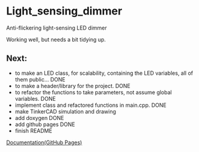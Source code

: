 # Light_sensing_dimmer
Anti-flickering light-sensing LED dimmer

Working well, but needs a bit tidying up.

## Next: 
- to make an LED class, for scalability, containing the LED variables, all of them public... DONE
- to make a header/library for the project. DONE
- to refactor the functions to take parameters, not assume global variables. DONE
- implement class and refactored functions in main.cpp. DONE
- make TinkerCAD simulation and drawing
- add doxygen DONE
- add github pages DONE
- finish README

[Documentation(GitHub Pages)](https://marco-lind-chasacademy.github.io/Light_sensing_dimmer/index.html)